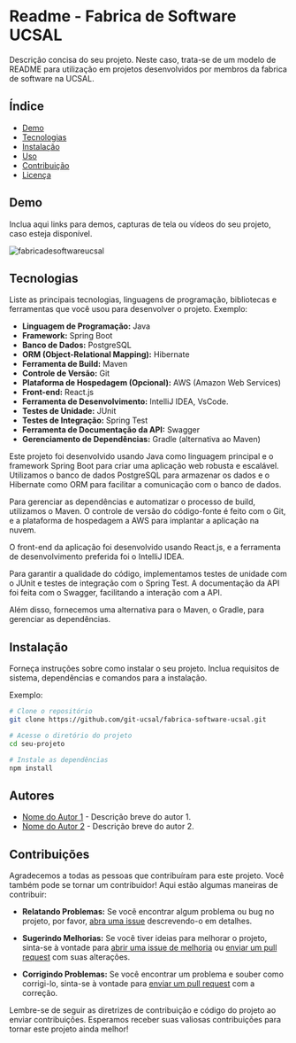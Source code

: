 # Readme - Fabrica de Software UCSAL

Descrição concisa do seu projeto. Neste caso, trata-se de um modelo de README para utilização em projetos desenvolvidos por membros da fabrica de software na UCSAL.

## Índice

- [Demo](#demo)
- [Tecnologias](#tecnologias)
- [Instalação](#instalação)
- [Uso](#uso)
- [Contribuição](#contribuição)
- [Licença](#licença)

## Demo

Inclua aqui links para demos, capturas de tela ou vídeos do seu projeto, caso esteja disponível.

![fabricadesoftwareucsal](https://github.com/Gab-engsoftware/fabrica-software-ucsal/assets/89217325/6b4cd6e3-b613-4103-817c-f3f12c7f6567)

## Tecnologias

Liste as principais tecnologias, linguagens de programação, bibliotecas e ferramentas que você usou para desenvolver o projeto.
Exemplo:
- **Linguagem de Programação:** Java
- **Framework:** Spring Boot
- **Banco de Dados:** PostgreSQL
- **ORM (Object-Relational Mapping):** Hibernate
- **Ferramenta de Build:** Maven
- **Controle de Versão:** Git
- **Plataforma de Hospedagem (Opcional):** AWS (Amazon Web Services)
- **Front-end:** React.js
- **Ferramenta de Desenvolvimento:** IntelliJ IDEA, VsCode.
- **Testes de Unidade:** JUnit
- **Testes de Integração:** Spring Test
- **Ferramenta de Documentação da API:** Swagger
- **Gerenciamento de Dependências:** Gradle (alternativa ao Maven)

Este projeto foi desenvolvido usando Java como linguagem principal e o framework Spring Boot para criar uma aplicação web robusta e escalável. Utilizamos o banco de dados PostgreSQL para armazenar os dados e o Hibernate como ORM para facilitar a comunicação com o banco de dados.

Para gerenciar as dependências e automatizar o processo de build, utilizamos o Maven. O controle de versão do código-fonte é feito com o Git, e a plataforma de hospedagem  a AWS para implantar a aplicação na nuvem.

O front-end da aplicação foi desenvolvido usando React.js, e a ferramenta de desenvolvimento preferida foi o IntelliJ IDEA.

Para garantir a qualidade do código, implementamos testes de unidade com o JUnit e testes de integração com o Spring Test. A documentação da API foi feita com o Swagger, facilitando a interação com a API.

Além disso, fornecemos uma alternativa para o Maven, o Gradle, para gerenciar as dependências.

## Instalação

Forneça instruções sobre como instalar o seu projeto. Inclua requisitos de sistema, dependências e comandos para a instalação.

Exemplo:

```bash
# Clone o repositório
git clone https://github.com/git-ucsal/fabrica-software-ucsal.git

# Acesse o diretório do projeto
cd seu-projeto

# Instale as dependências
npm install
```

## Autores

- [Nome do Autor 1](https://github.com/autor1) - Descrição breve do autor 1.
- [Nome do Autor 2](https://github.com/autor2) - Descrição breve do autor 2.

## Contribuições

Agradecemos a todas as pessoas que contribuíram para este projeto. Você também pode se tornar um contribuidor! Aqui estão algumas maneiras de contribuir:

- **Relatando Problemas:** Se você encontrar algum problema ou bug no projeto, por favor, [abra uma issue](https://github.com/git-ucsal/fabrica-software-ucsal/issues) descrevendo-o em detalhes.

- **Sugerindo Melhorias:** Se você tiver ideias para melhorar o projeto, sinta-se à vontade para [abrir uma issue de melhoria](https://github.com/git-ucsal/fabrica-software-ucsal/issues) ou [enviar um pull request](https://github.com/git-ucsal/fabrica-software-ucsal/pulls) com suas alterações.

- **Corrigindo Problemas:** Se você encontrar um problema e souber como corrigi-lo, sinta-se à vontade para [enviar um pull request](https://github.com/git-ucsal/fabrica-software-ucsal/pulls) com a correção.

Lembre-se de seguir as diretrizes de contribuição e código do projeto ao enviar contribuições. Esperamos receber suas valiosas contribuições para tornar este projeto ainda melhor!
